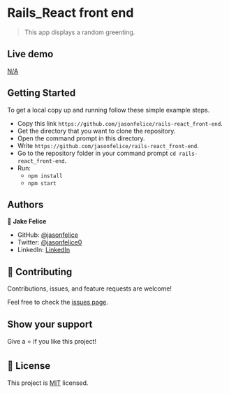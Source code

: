 # Rails_React front end
> This app displays a random greenting.

## Live demo
[N/A](#)

## Getting Started
To get a local copy up and running follow these simple example steps.

- Copy this link `https://github.com/jasonfelice/rails-react_front-end`.
- Get the directory that you want to clone the repository.
- Open the command prompt in this directory.
- Write `https://github.com/jasonfelice/rails-react_front-end`.
- Go to the repository folder in your command prompt `cd rails-react_front-end`.
- Run:
  - `npm install`
  - `npm start`

## Authors

👤 **Jake Felice**

- GitHub: [@jasonfelice](https://github.com/jasonfelice)
- Twitter: [@jasonfelice0](https://twitter.com/jasonfelice0)
- LinkedIn: [LinkedIn](https://www.linkedin.com/in/jason-felice-11a5a622b/)

## 🤝 Contributing

Contributions, issues, and feature requests are welcome!

Feel free to check the [issues page](../../issues/).

## Show your support

Give a ⭐️ if you like this project!

## 📝 License

This project is [MIT](./MIT.md) licensed.
